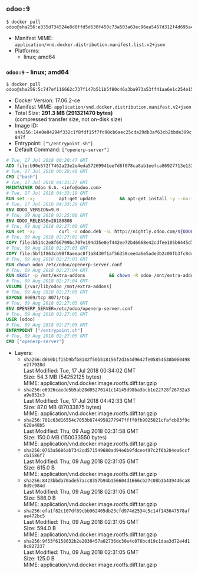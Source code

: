 ## `odoo:9`

```console
$ docker pull odoo@sha256:e335d734524e8d0ffd5d630f450c73a503a63ec96ea5467d312f4d695a4c7700
```

-	Manifest MIME: `application/vnd.docker.distribution.manifest.list.v2+json`
-	Platforms:
	-	linux; amd64

### `odoo:9` - linux; amd64

```console
$ docker pull odoo@sha256:5c747ef116662c737f147b511b5f80c46a3ba973a53ff41aa6e1c254e1522acd
```

-	Docker Version: 17.06.2-ce
-	Manifest MIME: `application/vnd.docker.distribution.manifest.v2+json`
-	Total Size: **291.3 MB (291321470 bytes)**  
	(compressed transfer size, not on-disk size)
-	Image ID: `sha256:14e0e84294f332c1f8fdf15f7fd98cb6aec25cda29db3af63cb2bbde399c847f`
-	Entrypoint: `["\/entrypoint.sh"]`
-	Default Command: `["openerp-server"]`

```dockerfile
# Tue, 17 Jul 2018 00:20:47 GMT
ADD file:b90e572f7462a23e2e4eda57269941ee7d8f078ca8ab1eefca86927713e13365 in / 
# Tue, 17 Jul 2018 00:20:48 GMT
CMD ["bash"]
# Tue, 17 Jul 2018 04:31:27 GMT
MAINTAINER Odoo S.A. <info@odoo.com>
# Tue, 17 Jul 2018 04:33:19 GMT
RUN set -x;         apt-get update         && apt-get install -y --no-install-recommends             ca-certificates             curl             node-less             python-gevent             python-pip             python-renderpm             python-support             python-watchdog         && curl -o wkhtmltox.deb -SL http://nightly.odoo.com/extra/wkhtmltox-0.12.1.2_linux-jessie-amd64.deb         && echo '40e8b906de658a2221b15e4e8cd82565a47d7ee8 wkhtmltox.deb' | sha1sum -c -         && dpkg --force-depends -i wkhtmltox.deb         && apt-get -y install -f --no-install-recommends         && apt-get purge -y --auto-remove -o APT::AutoRemove::RecommendsImportant=false -o APT::AutoRemove::SuggestsImportant=false npm         && rm -rf /var/lib/apt/lists/* wkhtmltox.deb         && pip install psycogreen==1.0
# Tue, 17 Jul 2018 04:33:28 GMT
ENV ODOO_VERSION=9.0
# Thu, 09 Aug 2018 02:25:00 GMT
ENV ODOO_RELEASE=20180808
# Thu, 09 Aug 2018 02:27:00 GMT
RUN set -x;         curl -o odoo.deb -SL http://nightly.odoo.com/${ODOO_VERSION}/nightly/deb/odoo_${ODOO_VERSION}c.${ODOO_RELEASE}_all.deb         && echo '25f90d98509484bc4b54174ccb814dd96ddb797b odoo.deb' | sha1sum -c -         && dpkg --force-depends -i odoo.deb         && apt-get update         && apt-get -y install -f --no-install-recommends         && rm -rf /var/lib/apt/lists/* odoo.deb
# Thu, 09 Aug 2018 02:27:02 GMT
COPY file:b514c2e8f66799bc707e194d35e0ef442ee72b46668e42cdfee105b6445d7eb0 in / 
# Thu, 09 Aug 2018 02:27:03 GMT
COPY file:5bf1f863cb98f8aeeac8f1a8430f1af56358cee4a6e5ade3b2c00fb3fc8d4162 in /etc/odoo/ 
# Thu, 09 Aug 2018 02:27:03 GMT
RUN chown odoo /etc/odoo/openerp-server.conf
# Thu, 09 Aug 2018 02:27:04 GMT
RUN mkdir -p /mnt/extra-addons         && chown -R odoo /mnt/extra-addons
# Thu, 09 Aug 2018 02:27:04 GMT
VOLUME [/var/lib/odoo /mnt/extra-addons]
# Thu, 09 Aug 2018 02:27:05 GMT
EXPOSE 8069/tcp 8071/tcp
# Thu, 09 Aug 2018 02:27:05 GMT
ENV OPENERP_SERVER=/etc/odoo/openerp-server.conf
# Thu, 09 Aug 2018 02:27:05 GMT
USER [odoo]
# Thu, 09 Aug 2018 02:27:05 GMT
ENTRYPOINT ["/entrypoint.sh"]
# Thu, 09 Aug 2018 02:27:05 GMT
CMD ["openerp-server"]
```

-	Layers:
	-	`sha256:d660b1f15b9bfb8142f50b518156f2d364d9642fe05854538b060498e2f7928d`  
		Last Modified: Tue, 17 Jul 2018 00:34:02 GMT  
		Size: 54.3 MB (54252125 bytes)  
		MIME: application/vnd.docker.image.rootfs.diff.tar.gzip
	-	`sha256:e6926caede5b5ab28d05270141c14145d98ba3bcb1e22728f26732a3a9e852c3`  
		Last Modified: Tue, 17 Jul 2018 04:42:33 GMT  
		Size: 87.0 MB (87033875 bytes)  
		MIME: application/vnd.docker.image.rootfs.diff.tar.gzip
	-	`sha256:701c63d16554c7053b8744958277947ffff0fb9025021cfafcb83f9c628a48b5`  
		Last Modified: Thu, 09 Aug 2018 02:31:58 GMT  
		Size: 150.0 MB (150033550 bytes)  
		MIME: application/vnd.docker.image.rootfs.diff.tar.gzip
	-	`sha256:0763a5686ab7342cd571549680ad94e6b0fdcee497c2f6b204ea6ccfcb1586f7`  
		Last Modified: Thu, 09 Aug 2018 02:31:05 GMT  
		Size: 615.0 B  
		MIME: application/vnd.docker.image.rootfs.diff.tar.gzip
	-	`sha256:8423bbda70ade57acc8357b94b156604d1666cb27c08b1b439446ca88d9c984d`  
		Last Modified: Thu, 09 Aug 2018 02:31:05 GMT  
		Size: 586.0 B  
		MIME: application/vnd.docker.image.rootfs.diff.tar.gzip
	-	`sha256:efa1f82c107df89cbb962405db23cfd974d2534c5c14f143647578afae472bc5`  
		Last Modified: Thu, 09 Aug 2018 02:31:05 GMT  
		Size: 594.0 B  
		MIME: application/vnd.docker.image.rootfs.diff.tar.gzip
	-	`sha256:9f53f6158632b2e2030457a02736dc30e4c076bcd19c1daa3d72e4d18c827237`  
		Last Modified: Thu, 09 Aug 2018 02:31:05 GMT  
		Size: 125.0 B  
		MIME: application/vnd.docker.image.rootfs.diff.tar.gzip
